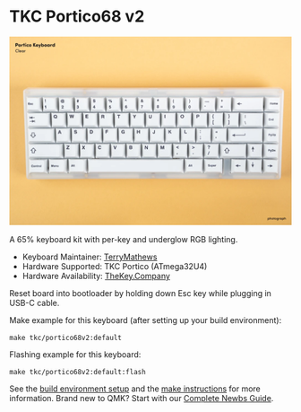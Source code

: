 # TKC Portico68 v2

![TKC Portico](https://raw.githubusercontent.com/noroadsleft/qmk_images/master/keyboards/tkc/portico/portico-clear_overhead_1024x1024.webp)

A 65% keyboard kit with per-key and underglow RGB lighting.

* Keyboard Maintainer: [TerryMathews](https://github.com/TerryMathews)
* Hardware Supported: TKC Portico (ATmega32U4)
* Hardware Availability: [TheKey.Company](https://thekey.company/products/portico-keyboard)

Reset board into bootloader by holding down Esc key while plugging in USB-C cable.

Make example for this keyboard (after setting up your build environment):

    make tkc/portico68v2:default

Flashing example for this keyboard:

    make tkc/portico68v2:default:flash

See the [build environment setup](https://docs.qmk.fm/#/getting_started_build_tools) and the [make instructions](https://docs.qmk.fm/#/getting_started_make_guide) for more information. Brand new to QMK? Start with our [Complete Newbs Guide](https://docs.qmk.fm/#/newbs).
